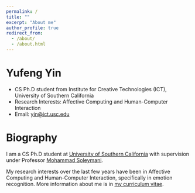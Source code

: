 ```yaml
---
permalink: /
title: ""
excerpt: "About me"
author_profile: true
redirect_from: 
  - /about/
  - /about.html
---
```


Yufeng Yin
======
* CS Ph.D student from Institute for Creative Technologies (ICT), University of Southern California
* Research Interests: Affective Computing and Human-Computer Interaction
* Email: yin@ict.usc.edu

Biography
======
I am a CS Ph.D student at [University of Southern California](https://www.usc.edu/) with supervision under Professor [Mohammad Soleymani](http://people.ict.usc.edu/~soleymani/).

My research interests over the last few years have been in Affective Computing and Human-Computer Interaction, specifically in emotion recognition. More information about me is in [my curriculum vitae](https://yufengyin.github.io/cv/).
